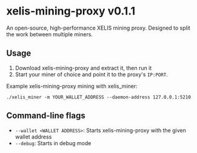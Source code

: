 # xelis-mining-proxy v0.1.1
An open-source, high-performance XELIS mining proxy.
Designed to split the work between multiple miners.

## Usage
1. Download xelis-mining-proxy and extract it, then run it
2. Start your miner of choice and point it to the proxy's `IP:PORT`.

Example xelis-mining-proxy mining with xelis_miner:
```
./xelis_miner -m YOUR_WALLET_ADDRESS --daemon-address 127.0.0.1:5210
```

## Command-line flags
- `--wallet <WALLET ADDRESS>`: Starts xelis-mining-proxy with the given wallet address
- `--debug`: Starts in debug mode